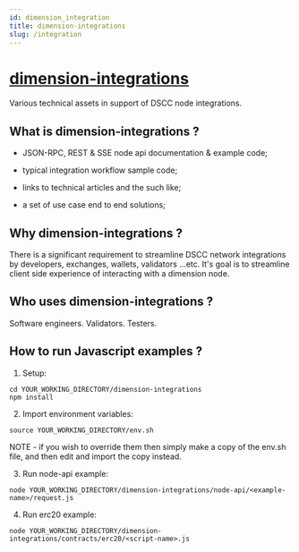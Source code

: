 ```yaml
---
id: dimension_integration
title: dimension-integrations
slug: /integration
---
```


# [dimension-integrations](https://github.com/dimension-labs/dimension-integrations)

Various technical assets in support of DSCC node integrations.

## What is dimension-integrations ?

-   JSON-RPC, REST & SSE node api documentation & example code;

-   typical integration workflow sample code;

-   links to technical articles and the such like;

-   a set of use case end to end solutions;

## Why dimension-integrations ?

There is a significant requirement to streamline DSCC network integrations by developers, exchanges, wallets, validators ...etc. It's goal is to streamline client side experience of interacting with a dimension node.

## Who uses dimension-integrations ?

Software engineers. Validators. Testers.

## How to run Javascript examples ?

1.  Setup:

```
cd YOUR_WORKING_DIRECTORY/dimension-integrations
npm install
```

2.  Import environment variables:

```
source YOUR_WORKING_DIRECTORY/env.sh
```

NOTE - if you wish to override them then simply make a copy of the env.sh file, and then edit and import the copy instead.

3.  Run node-api example:

```
node YOUR_WORKING_DIRECTORY/dimension-integrations/node-api/<example-name>/request.js
```

4.  Run erc20 example:

```
node YOUR_WORKING_DIRECTORY/dimension-integrations/contracts/erc20/<script-name>.js
```
